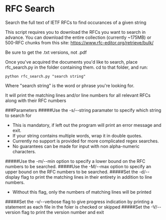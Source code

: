 # RFC Search
Search the full text of IETF RFCs to find occurances of a given string

This script requires you to download the RFCs you want to search in advance.
You can download the entire collection (currently ~175MB) or 500-RFC chunks from this site:
https://www.rfc-editor.org/retrieve/bulk/

Be sure to get the .txt versions, not .pdf

Once you've acquired the documents you'd like to search, place rfc_search.py in the folder containing them.
cd to that folder, and run:

    python rfc_search.py "search string"
 
Where "search string" is the word or phrase you're looking for.

It will print the matching lines and/or line numbers for all relevant RFCs along with their RFC numbers


###Parameters
#####Use the -s/--string paramater to specify which string to search for
 - This is mandatory, if left out the program will print an error message and exit.
 - If your string contains multiple words, wrap it in double quotes.
 - Currently no support is provided for more complicated regex searches.
 - No guarantees can be made for input with non alpha-numeric characters.
 
#####Use the -m/--min option to specify a lower bound on the RFC numbers to be searched.
#####Use the -M/--max option to specify an upper bound on the RFC numbers to be searched.
#####Set the -d/--display flag to print the matching lines in their entirety in addition to line numbers.
 - Without this flag, only the numbers of matching lines will be printed
 
#####Set the -v/--verbose flag to give progress indication by printing a statement as each file in the foler is checked or skipped
#####Set the -V/--version flag to print the version number and exit
